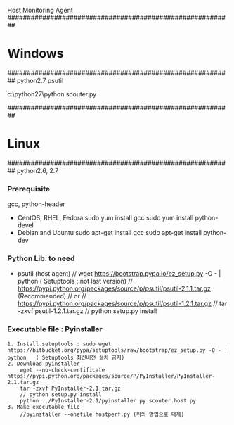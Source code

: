 
Host Monitoring Agent 
##########################################################
# Windows
##########################################################
python2.7
psutil 

c:\python27\python scouter.py

##########################################################
# Linux
##########################################################
python2.6, 2.7
### Prerequisite
  gcc, python-header
  * CentOS, RHEL, Fedora
     sudo yum install gcc
     sudo yum install python-devel
  * Debian and Ubuntu
     sudo apt-get install gcc
     sudo apt-get install python-dev
     
### Python Lib. to need
-  psutil (host agent)
//  wget https://bootstrap.pypa.io/ez_setup.py -O - | python   ( Setuptools : not last version)
//  https://pypi.python.org/packages/source/p/psutil/psutil-2.1.1.tar.gz (Recommended)
//  or
//  https://pypi.python.org/packages/source/p/psutil/psutil-1.2.1.tar.gz
//  tar -zxvf psutil-1.2.1.tar.gz
//  python setup.py install

  
### Executable file : Pyinstaller
    1. Install setuptools : sudo wget https://bitbucket.org/pypa/setuptools/raw/bootstrap/ez_setup.py -O - | python   ( Setuptools 최신버전 설치 금지)
    2. Download pyinstaller 
        wget --no-check-certificate https://pypi.python.org/packages/source/P/PyInstaller/PyInstaller-2.1.tar.gz
        tar -zxvf PyInstaller-2.1.tar.gz
        // python setup.py install
        python ../PyInstaller-2.1/pyinstaller.py scouter.host.py 
    3. Make executable file
        //pyinstaller --onefile hostperf.py (위의 방법으로 대체)